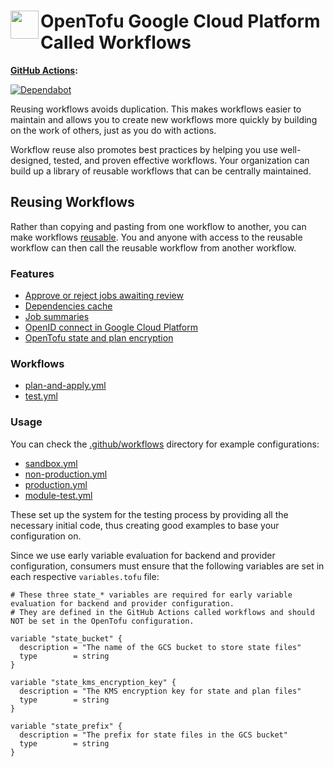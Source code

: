 # <img align="left" width="45" height="45" src="https://user-images.githubusercontent.com/1610100/201473670-e0e6bdeb-742f-4be1-a47a-3506309620a3.png"> OpenTofu Google Cloud Platform Called Workflows

**[GitHub Actions](https://github.com/osinfra-io/github-opentofu-gcp-called-workflows/actions):**

[![Dependabot](https://github.com/osinfra-io/github-opentofu-gcp-called-workflows/actions/workflows/local-dependabot.yml/badge.svg)](https://github.com/osinfra-io/github-opentofu-gcp-called-workflows/actions/workflows/local-dependabot.yml)

Reusing workflows avoids duplication. This makes workflows easier to maintain and allows you to create new workflows
more quickly by building on the work of others, just as you do with actions.

Workflow reuse also promotes best practices by helping you use well-designed, tested, and proven effective workflows. Your organization can build up a library of reusable workflows that can
be centrally maintained.

## Reusing Workflows

Rather than copying and pasting from one workflow to another, you can make workflows [reusable](https://docs.github.com/en/actions/learn-github-actions/reusing-workflows). You and anyone with access to the reusable workflow can then call the reusable workflow from another workflow.

### Features

- [Approve or reject jobs awaiting review](https://docs.github.com/en/actions/managing-workflow-runs/reviewing-deployments)
- [Dependencies cache](https://docs.github.com/en/actions/advanced-guides/caching-dependencies-to-speed-up-workflows)
- [Job summaries](https://docs.github.com/en/actions/using-workflows/workflow-commands-for-github-actions#adding-a-job-summary)
- [OpenID connect in Google Cloud Platform](https://docs.github.com/en/actions/deployment/security-hardening-your-deployments/configuring-openid-connect-in-google-cloud-platform)
- [OpenTofu state and plan encryption](https://opentofu.org/docs/language/state/encryption)

### Workflows

- [plan-and-apply.yml](.github/workflows/plan-and-apply.yml)
- [test.yml](.github/workflows/test.yml)

### Usage

You can check the [.github/workflows](.github/workflows/) directory for example configurations:

- [sandbox.yml](.github/workflows/sandbox.yml)
- [non-production.yml](.github/workflows/non-production.yml)
- [production.yml](.github/workflows/production.yml)
- [module-test.yml](.github/workflows/module-test.yml)

These set up the system for the testing process by providing all the necessary initial code, thus creating good examples to base your configuration on.

Since we use early variable evaluation for backend and provider configuration, consumers must ensure that the following variables are set in each respective `variables.tofu` file:

```hcl
# These three state_* variables are required for early variable evaluation for backend and provider configuration.
# They are defined in the GitHub Actions called workflows and should NOT be set in the OpenTofu configuration.

variable "state_bucket" {
  description = "The name of the GCS bucket to store state files"
  type        = string
}

variable "state_kms_encryption_key" {
  description = "The KMS encryption key for state and plan files"
  type        = string
}

variable "state_prefix" {
  description = "The prefix for state files in the GCS bucket"
  type        = string
}
```
